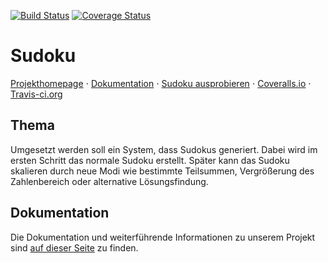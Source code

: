 [![Build Status](https://travis-ci.org/ob-algdatii-ss18/leistungsnachweis-algo.svg?branch=master)](https://travis-ci.org/ob-algdatii-ss18/leistungsnachweis-algo)
[![Coverage Status](https://coveralls.io/repos/github/ob-algdatii-ss18/leistungsnachweis-algo/badge.svg?branch=master)](https://coveralls.io/github/ob-algdatii-ss18/leistungsnachweis-algo?branch=master)


# Sudoku
[Projekthomepage](https://ob-algdatii-ss18.github.io/leistungsnachweis-algo/) ⋅ [Dokumentation](https://ob-algdatii-ss18.github.io/leistungsnachweis-algo/doxygen_doc/html/index.html) ⋅ [Sudoku ausprobieren](https://ob-algdatii-ss18.github.io/leistungsnachweis-algo/) ⋅ [Coveralls.io](https://coveralls.io/repos/github/ob-algdatii-ss18/leistungsnachweis-algo/) ⋅ [Travis-ci.org](https://travis-ci.org/ob-algdatii-ss18/leistungsnachweis-algo)
## Thema
Umgesetzt werden soll ein System, dass Sudokus generiert. Dabei wird im ersten Schritt das normale Sudoku erstellt. Später kann das Sudoku skalieren durch neue Modi wie bestimmte Teilsummen, Vergrößerung des Zahlenbereich oder alternative Lösungsfindung.
## Dokumentation
Die Dokumentation und weiterführende Informationen zu unserem Projekt sind [auf dieser Seite](https://ob-algdatii-ss18.github.io/leistungsnachweis-algo/) zu finden.